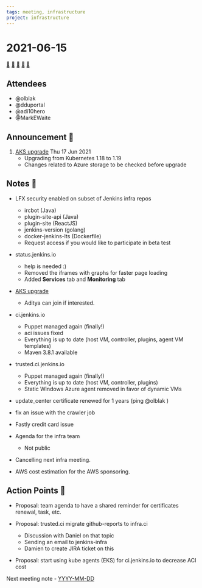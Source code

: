 ```yaml
---
tags: meeting, infrastructure
project: infrastructure
---
```

<!-- markdownlint-disable MD026-->

# 2021-06-15

[:movie_camera:](https://zoom.us/j/92454301214?pwd=aEVoUi9EanpaakN3L1ZxRlpDQk5Ddz09)
[:calendar:](https://jenkins.io/event-calendar/)
[:speech_balloon:](https://jenkins.io/chat/#jenkins-infra)
[:email:](https://groups.google.com/g/jenkins-infra)
[:pencil:](https://hackmd.io/_VvQH3v6S1ipyg6bDt46aw)

## Attendees

* @olblak
* @dduportal
* @adi10hero
* @MarkEWaite 

## Announcement :loudspeaker:

1. [AKS upgrade](https://hackmd.io/EDpvZx9ZS2GWgHHqWFRDfQ?view) Thu 17 Jun 2021
    * Upgrading from Kubernetes 1.18 to 1.19
    * Changes related to Azure storage to be checked before upgrade

## Notes :book:

* LFX security enabled on subset of Jenkins infra repos
    * ircbot (Java)
    * plugin-site-api (Java)
    * plugin-site (ReactJS)
    * jenkins-version (golang)
    * docker-jenkins-lts (Dockerfile)
    * Request access if you would like to participate in beta test
* status.jenkins.io
    * help is needed :)
    * Removed the iframes with graphs for faster page loading
    * Added **Services** tab and **Monitoring** tab
* [AKS upgrade](https://hackmd.io/EDpvZx9ZS2GWgHHqWFRDfQ?view)
    * Aditya can join if interested.
* ci.jenkins.io
  * Puppet managed again (finally!)
  * aci issues fixed
  * Everything is up to date (host VM, controller, plugins, agent VM templates)
  * Maven 3.8.1 available
* trusted.ci.jenkins.io
  * Puppet managed again (finally!)
  * Everything is up to date (host VM, controller, plugins)
  * Static Windows Azure agent removed in favor of dynamic VMs
* update_center certificate renewed for 1 years (ping @olblak )
* fix an issue with the crawler job
* Fastly credit card issue
* Agenda for the infra team
    * Not public
 
* Cancelling next infra meeting.
* AWS cost estimation for the AWS sponsoring.

## Action Points :muscle:

* Proposal: team agenda to have a shared reminder for certificates renewal, task, etc. 

* Proposal: trusted.ci migrate github-reports to infra.ci
  * Discussion with Daniel on that topic
  * Sending an email to jenkins-infra
  * Damien to create JIRA ticket on this

* Proposal: start using kube agents (EKS) for ci.jenkins.io to decrease ACI cost

Next meeting note - [YYYY-MM-DD](https://hackmd.io/xxx) 